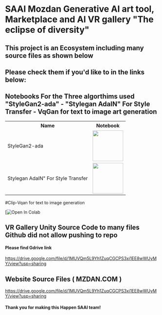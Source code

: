 # SAAI Mozdan Generative AI art tool, Marketplace and AI VR gallery "The eclipse of diversity"

## This project is an Ecosystem including many source files as shown below
## Please check them if you'd like to in the links below:

## Notebooks For the Three algorthims used "StyleGan2-ada" - "Stylegan AdaIN" For Style Transfer - VqGan for text to image art generation

<table class="tg">
  <tr>
    <th class="tg-yw4l"><b>Name</b></th>
    <th class="tg-yw4l"><b>Notebook</b></th>
  </tr>
  <tr>
    <td class="tg-yw4l">StyleGan2-ada</td>
    <td class="tg-yw4l"><a href="https://colab.research.google.com/github/tg-bomze/Style-Transfer-Collection/blob/master/(Video)_pytorch_AdaIN.ipynb#scrollTo=Pgv5MMFRXGkx">
  <img src="https://colab.research.google.com/assets/colab-badge.svg" width = '100px' >
</a></td>
  </tr>
  <tr>
    <td class="tg-yw4l">Stylegan AdaIN" For Style Transfer</td>
    <td class="tg-yw4l"><a href="https://colab.research.google.com/drive/1h-e-CF1zFNxH4imPOE_IJ9yaVpsGfRQv?authuser=6">
  <img src="https://colab.research.google.com/assets/colab-badge.svg" width = '100px' >
</a></td>
  </tr>
</table>

#Clip-Vqan for text to image generation

[![Open In Colab](https://colab.research.google.com/drive/1JFfXB4Qmyyw2-jXQFNXmKzY1OdpEFVRt#scrollTo=Nq0wA-wc-P-s&uniqifier=2)


## VR Gallery Unity Source Code to many files Github did not allow pushing to repo
#### Please find Gdrive link
https://drive.google.com/file/d/1MUVQm5L9Yh1ZuqCGCPS3xi1EE8wWUyMY/view?usp=sharing

## Website Source Files ( MZDAN.COM )
https://drive.google.com/file/d/1MUVQm5L9Yh1ZuqCGCPS3xi1EE8wWUyMY/view?usp=sharing





























#### Thank you for making this Happen SAAI team!
